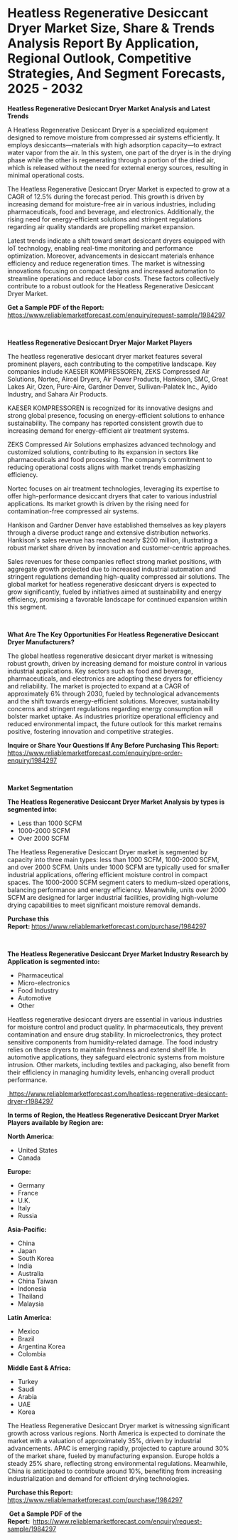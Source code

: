 <p><h1>Heatless Regenerative Desiccant Dryer Market Size, Share & Trends Analysis Report By Application, Regional Outlook, Competitive Strategies, And Segment Forecasts, 2025 - 2032</h1></p><p><strong>Heatless Regenerative Desiccant Dryer Market Analysis and Latest Trends</strong></p>
<p><p>A Heatless Regenerative Desiccant Dryer is a specialized equipment designed to remove moisture from compressed air systems efficiently. It employs desiccants—materials with high adsorption capacity—to extract water vapor from the air. In this system, one part of the dryer is in the drying phase while the other is regenerating through a portion of the dried air, which is released without the need for external energy sources, resulting in minimal operational costs.</p><p>The Heatless Regenerative Desiccant Dryer Market is expected to grow at a CAGR of 12.5% during the forecast period. This growth is driven by increasing demand for moisture-free air in various industries, including pharmaceuticals, food and beverage, and electronics. Additionally, the rising need for energy-efficient solutions and stringent regulations regarding air quality standards are propelling market expansion. </p><p>Latest trends indicate a shift toward smart desiccant dryers equipped with IoT technology, enabling real-time monitoring and performance optimization. Moreover, advancements in desiccant materials enhance efficiency and reduce regeneration times. The market is witnessing innovations focusing on compact designs and increased automation to streamline operations and reduce labor costs. These factors collectively contribute to a robust outlook for the Heatless Regenerative Desiccant Dryer Market.</p></p>
<p><strong>Get a Sample PDF of the Report:&nbsp;</strong> <a href="https://www.reliablemarketforecast.com/enquiry/request-sample/1984297?utm_campaign=3527&utm_medium=2&utm_source=Github&utm_content=ia&utm_term=12042025&utm_id=heatless-regenerative-desiccant-dryer">https://www.reliablemarketforecast.com/enquiry/request-sample/1984297</a></p>
<p>&nbsp;</p>
<p><strong>Heatless Regenerative Desiccant Dryer Major Market Players</strong></p>
<p><p>The heatless regenerative desiccant dryer market features several prominent players, each contributing to the competitive landscape. Key companies include KAESER KOMPRESSOREN, ZEKS Compressed Air Solutions, Nortec, Aircel Dryers, Air Power Products, Hankison, SMC, Great Lakes Air, Ozen, Pure-Aire, Gardner Denver, Sullivan-Palatek Inc., Ayido Industry, and Sahara Air Products.</p><p>KAESER KOMPRESSOREN is recognized for its innovative designs and strong global presence, focusing on energy-efficient solutions to enhance sustainability. The company has reported consistent growth due to increasing demand for energy-efficient air treatment systems. </p><p>ZEKS Compressed Air Solutions emphasizes advanced technology and customized solutions, contributing to its expansion in sectors like pharmaceuticals and food processing. The company’s commitment to reducing operational costs aligns with market trends emphasizing efficiency.</p><p>Nortec focuses on air treatment technologies, leveraging its expertise to offer high-performance desiccant dryers that cater to various industrial applications. Its market growth is driven by the rising need for contamination-free compressed air systems.</p><p>Hankison and Gardner Denver have established themselves as key players through a diverse product range and extensive distribution networks. Hankison's sales revenue has reached nearly $200 million, illustrating a robust market share driven by innovation and customer-centric approaches.</p><p>Sales revenues for these companies reflect strong market positions, with aggregate growth projected due to increased industrial automation and stringent regulations demanding high-quality compressed air solutions. The global market for heatless regenerative desiccant dryers is expected to grow significantly, fueled by initiatives aimed at sustainability and energy efficiency, promising a favorable landscape for continued expansion within this segment.</p></p>
<p>&nbsp;</p>
<p><strong>What Are The Key Opportunities For Heatless Regenerative Desiccant Dryer Manufacturers?</strong></p>
<p><p>The global heatless regenerative desiccant dryer market is witnessing robust growth, driven by increasing demand for moisture control in various industrial applications. Key sectors such as food and beverage, pharmaceuticals, and electronics are adopting these dryers for efficiency and reliability. The market is projected to expand at a CAGR of approximately 6% through 2030, fueled by technological advancements and the shift towards energy-efficient solutions. Moreover, sustainability concerns and stringent regulations regarding energy consumption will bolster market uptake. As industries prioritize operational efficiency and reduced environmental impact, the future outlook for this market remains positive, fostering innovation and competitive strategies.</p></p>
<p><strong>Inquire or Share Your Questions If Any Before Purchasing This Report:</strong> <a href="https://www.reliablemarketforecast.com/enquiry/pre-order-enquiry/1984297?utm_campaign=3527&utm_medium=2&utm_source=Github&utm_content=ia&utm_term=12042025&utm_id=heatless-regenerative-desiccant-dryer">https://www.reliablemarketforecast.com/enquiry/pre-order-enquiry/1984297</a></p>
<p>&nbsp;</p>
<p><strong>Market Segmentation</strong></p>
<p><strong>The Heatless Regenerative Desiccant Dryer Market Analysis by types is segmented into:</strong></p>
<p><ul><li>Less than 1000 SCFM</li><li>1000-2000 SCFM</li><li>Over 2000 SCFM</li></ul></p>
<p><p>The Heatless Regenerative Desiccant Dryer market is segmented by capacity into three main types: less than 1000 SCFM, 1000-2000 SCFM, and over 2000 SCFM. Units under 1000 SCFM are typically used for smaller industrial applications, offering efficient moisture control in compact spaces. The 1000-2000 SCFM segment caters to medium-sized operations, balancing performance and energy efficiency. Meanwhile, units over 2000 SCFM are designed for larger industrial facilities, providing high-volume drying capabilities to meet significant moisture removal demands.</p></p>
<p><strong>Purchase this Report:&nbsp;</strong><a href="https://www.reliablemarketforecast.com/purchase/1984297?utm_campaign=3527&utm_medium=2&utm_source=Github&utm_content=ia&utm_term=12042025&utm_id=heatless-regenerative-desiccant-dryer">https://www.reliablemarketforecast.com/purchase/1984297</a></p>
<p>&nbsp;</p>
<p><strong>The Heatless Regenerative Desiccant Dryer Market Industry Research by Application is segmented into:</strong></p>
<p><ul><li>Pharmaceutical</li><li>Micro-electronics</li><li>Food Industry</li><li>Automotive</li><li>Other</li></ul></p>
<p><p>Heatless regenerative desiccant dryers are essential in various industries for moisture control and product quality. In pharmaceuticals, they prevent contamination and ensure drug stability. In microelectronics, they protect sensitive components from humidity-related damage. The food industry relies on these dryers to maintain freshness and extend shelf life. In automotive applications, they safeguard electronic systems from moisture intrusion. Other markets, including textiles and packaging, also benefit from their efficiency in managing humidity levels, enhancing overall product performance.</p></p>
<p><a href="https://www.reliablemarketforecast.com/heatless-regenerative-desiccant-dryer-r1984297?utm_campaign=3527&utm_medium=2&utm_source=Github&utm_content=ia&utm_term=12042025&utm_id=heatless-regenerative-desiccant-dryer">&nbsp;https://www.reliablemarketforecast.com/heatless-regenerative-desiccant-dryer-r1984297</a></p>
<p><strong>In terms of Region, the Heatless Regenerative Desiccant Dryer Market Players available by Region are:</strong></p>
<p>
    <p> <strong> North America: </strong>
        <ul>
            <li>United States</li>
            <li>Canada</li>
        </ul>
        </p> 
    <p> <strong> Europe: </strong>
        <ul>
            <li>Germany</li>
            <li>France</li>
            <li>U.K.</li>
            <li>Italy</li>
            <li>Russia</li>
        </ul>
        </p> 
    <p> <strong> Asia-Pacific: </strong>
        <ul>
            <li>China</li>
            <li>Japan</li>
            <li>South Korea</li>
            <li>India</li>
            <li>Australia</li>
            <li>China Taiwan</li>
            <li>Indonesia</li>
            <li>Thailand</li>
            <li>Malaysia</li>
        </ul>
        </p> 
    <p> <strong> Latin America: </strong>
        <ul>
            <li>Mexico</li>
            <li>Brazil</li>
            <li>Argentina Korea</li>
            <li>Colombia</li>
        </ul>
        </p> 
    <p> <strong> Middle East & Africa: </strong>
        <ul>
            <li>Turkey</li>
            <li>Saudi</li>
            <li>Arabia</li>
            <li>UAE</li>
            <li>Korea</li>
        </ul>
    </p>
    </p>
<p><p>The Heatless Regenerative Desiccant Dryer market is witnessing significant growth across various regions. North America is expected to dominate the market with a valuation of approximately 35%, driven by industrial advancements. APAC is emerging rapidly, projected to capture around 30% of the market share, fueled by manufacturing expansion. Europe holds a steady 25% share, reflecting strong environmental regulations. Meanwhile, China is anticipated to contribute around 10%, benefiting from increasing industrialization and demand for efficient drying technologies.</p></p>
<p><strong>Purchase this Report: </strong><a href="https://www.reliablemarketforecast.com/purchase/1984297?utm_campaign=3527&utm_medium=2&utm_source=Github&utm_content=ia&utm_term=12042025&utm_id=heatless-regenerative-desiccant-dryer">https://www.reliablemarketforecast.com/purchase/1984297</a></p>
<p>&nbsp;<strong>Get a Sample PDF of the Report:&nbsp;&nbsp;</strong><a href="https://www.reliablemarketforecast.com/enquiry/request-sample/1984297?utm_campaign=3527&utm_medium=2&utm_source=Github&utm_content=ia&utm_term=12042025&utm_id=heatless-regenerative-desiccant-dryer">https://www.reliablemarketforecast.com/enquiry/request-sample/1984297</a></p>
<p><strong></strong></p>
<p><p></p><p></p><p></p></p>